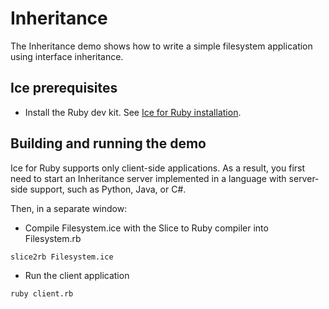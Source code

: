 # Inheritance

The Inheritance demo shows how to write a simple filesystem application using interface inheritance.

## Ice prerequisites

- Install the Ruby dev kit. See [Ice for Ruby installation].

## Building and running the demo

Ice for Ruby supports only client-side applications. As a result, you first need to start an Inheritance server
implemented in a language with server-side support, such as Python, Java, or C#.

Then, in a separate window:

- Compile Filesystem.ice with the Slice to Ruby compiler into Filesystem.rb

```shell
slice2rb Filesystem.ice
```

- Run the client application

```shell
ruby client.rb
```

[Ice for Ruby installation]: https://github.com/zeroc-ice/ice/blob/main/NIGHTLY.md#ice-for-ruby

